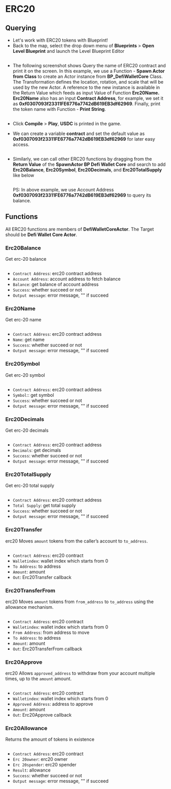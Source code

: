 # ERC20

## Querying

* Let's work with ERC20 tokens with Blueprint!
* Back to the map, select the drop down menu of **Blueprints** > **Open Level Blueprint** and launch the Level Blueprint Editor

<figure><img src="../../../.gitbook/assets/cronos-gamefi-blueprint-open-level-blueprint" alt=""><figcaption></figcaption></figure>

*   The following screenshot shows Query the name of ERC20 contract and print it on the screen. In this example, we use a Function - **Spawn Actor from Class** to create an Actor instance from **BP\_DefiWalletCore** Class. The Transformation defines the location, rotation, and scale that will be used by the new Actor. A reference to the new instance is available in the Return Value which feeds as input Value of Function **Erc20Name. Erc20Name** also has an input **Contract Address**, for example, we set it as **0xf0307093f23311FE6776a7742dB619EB3df62969**. Finally, print the token name with Function - **Print String**.

    <figure><img src="../../../.gitbook/assets/cronos-gamefi-blueprint-query-erc20name" alt=""><figcaption></figcaption></figure>
* Click **Compile** > **Play**, **USDC** is printed in the game.
* We can create a variable **contract** and set the default value as **0xf0307093f23311FE6776a7742dB619EB3df62969** for later easy access.

<figure><img src="../../../.gitbook/assets/cronos-gamefi-blueprint-contract-variable" alt=""><figcaption></figcaption></figure>

*   Similarly, we can call other ERC20 functions by dragging from the **Return Value** of the **SpawnActor BP Defi Wallet Core** and search to add **Erc20Balance**, **Erc20Symbol**, **Erc20Decimals**, and **Erc20TotalSupply** like below

    <figure><img src="../../../.gitbook/assets/cronos-gamefi-blueprint-querying" alt=""><figcaption></figcaption></figure>

    PS: In above example, we use Account Address **0xf0307093f23311FE6776a7742dB619EB3df62969** to query its balance.

## Functions

All ERC20 functions are members of **DefiWalletCoreActor**. The Target should be **Defi Wallet Core Actor**.

### Erc20Balance

Get erc-20 balance

<figure><img src="../../../.gitbook/assets/cronos-gamefi-blueprint-Erc20Balance" alt=""><figcaption></figcaption></figure>

* `Contract Address`: erc20 contract address
* `Account Address`: account address to fetch balance
* `Balance`: get balance of account address
* `Success`: whether succeed or not
* `Output message`: error message, "" if succeed

### Erc20Name

Get erc-20 name

<figure><img src="../../../.gitbook/assets/cronos-gamefi-blueprint-Erc20Name" alt=""><figcaption></figcaption></figure>

* `Contract Address`: erc20 contract address
* `Name`: get name
* `Success`: whether succeed or not
* `Output message`: error message, "" if succeed

### Erc20Symbol

Get erc-20 symbol

<figure><img src="../../../.gitbook/assets/cronos-gamefi-blueprint-Erc20Symbol" alt=""><figcaption></figcaption></figure>

* `Contract Address`: erc20 contract address
* `Symbol`:: get symbol
* `Success`: whether succeed or not
* `Output message`: error message, "" if succeed

### Erc20Decimals

Get erc-20 decimals

<figure><img src="../../../.gitbook/assets/cronos-gamefi-blueprint-Erc20Decimals" alt=""><figcaption></figcaption></figure>

* `Contract Address`: erc20 contract address
* `Decimals`: get decimals
* `Success`: whether succeed or not
* `Output message`: error message, "" if succeed

### Erc20TotalSupply

Get erc-20 total supply

<figure><img src="../../../.gitbook/assets/cronos-gamefi-blueprint-Erc20TotalSupply" alt=""><figcaption></figcaption></figure>

* `Contract Address`: erc20 contract address
* `Total Supply`: get total supply
* `Success`: whether succeed or not
* `Output message`: error message, "" if succeed

### Erc20Transfer

erc20 Moves `amount` tokens from the caller’s account to `to_address`.

<figure><img src="../../../.gitbook/assets/cronos-gamefi-blueprint-Erc20Transfer" alt=""><figcaption></figcaption></figure>

* `Contract Address`: erc20 contract
* `Walletindex`: wallet index which starts from 0
* `To Address`: to address
* `Amount`: amount
* `Out`: Erc20Transfer callback

### Erc20TransferFrom

erc20 Moves `amount` tokens from `from_address` to `to_address` using the allowance mechanism.

<figure><img src="../../../.gitbook/assets/cronos-gamefi-blueprint-Erc20TransferFrom" alt=""><figcaption></figcaption></figure>

* `Contract Address`: erc20 contract
* `Walletindex`: wallet index which starts from 0
* `From Address`: from address to move
* `To Address`: to address
* `Amount`: amount
* `Out`: Erc20TransferFrom callback

### Erc20Approve

erc20 Allows `approved_address` to withdraw from your account multiple times, up to the `amount` amount.

<figure><img src="../../../.gitbook/assets/cronos-gamefi-blueprint-Erc20Approve" alt=""><figcaption></figcaption></figure>

* `Contract Address`: erc20 contract
* `Walletindex`: wallet index which starts from 0
* `Approved Address`: address to approve
* `Amount`: amount
* `Out`: Erc20Approve callback

### Erc20Allowance

Returns the amount of tokens in existence

<figure><img src="../../../.gitbook/assets/cronos-gamefi-blueprint-Erc20Allowance" alt=""><figcaption></figcaption></figure>

* `Contract Address`: erc20 contract
* `Erc 20owner`: erc20 owner
* `Erc 20spender`: erc20 spender
* `Result`: allowance
* `Success`: whether succeed or not
* `Output message`: error message, "" if succeed
